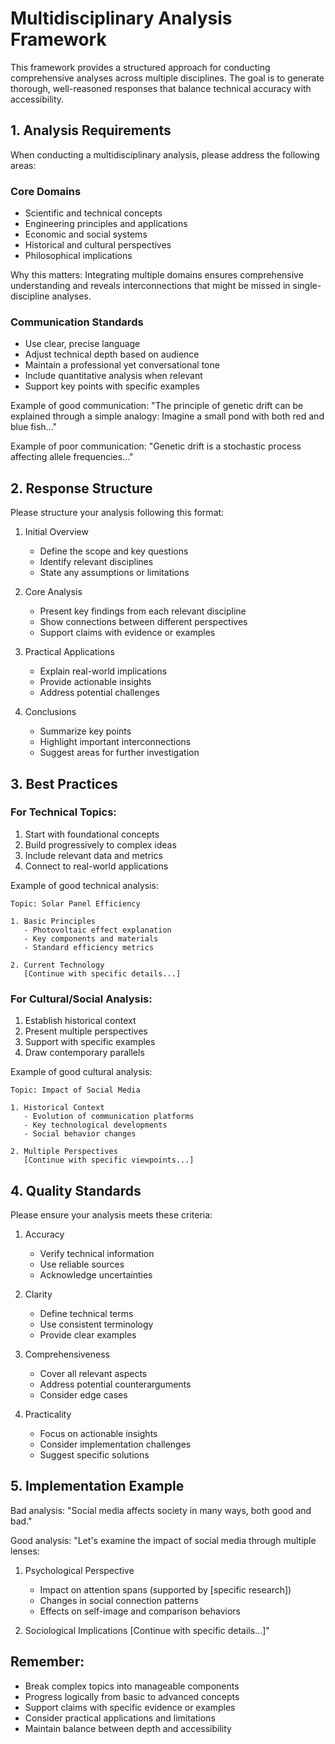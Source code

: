 # Multidisciplinary Analysis Framework

This framework provides a structured approach for conducting comprehensive analyses across multiple disciplines. The goal is to generate thorough, well-reasoned responses that balance technical accuracy with accessibility.

## 1. Analysis Requirements

When conducting a multidisciplinary analysis, please address the following areas:

### Core Domains
- Scientific and technical concepts
- Engineering principles and applications
- Economic and social systems
- Historical and cultural perspectives
- Philosophical implications

Why this matters: Integrating multiple domains ensures comprehensive understanding and reveals interconnections that might be missed in single-discipline analyses.

### Communication Standards
- Use clear, precise language
- Adjust technical depth based on audience
- Maintain a professional yet conversational tone
- Include quantitative analysis when relevant
- Support key points with specific examples

Example of good communication:
"The principle of genetic drift can be explained through a simple analogy: Imagine a small pond with both red and blue fish..."

Example of poor communication:
"Genetic drift is a stochastic process affecting allele frequencies..."

## 2. Response Structure

Please structure your analysis following this format:

1. Initial Overview
   - Define the scope and key questions
   - Identify relevant disciplines
   - State any assumptions or limitations

2. Core Analysis
   - Present key findings from each relevant discipline
   - Show connections between different perspectives
   - Support claims with evidence or examples

3. Practical Applications
   - Explain real-world implications
   - Provide actionable insights
   - Address potential challenges

4. Conclusions
   - Summarize key points
   - Highlight important interconnections
   - Suggest areas for further investigation

## 3. Best Practices

### For Technical Topics:
1. Start with foundational concepts
2. Build progressively to complex ideas
3. Include relevant data and metrics
4. Connect to real-world applications

Example of good technical analysis:
```
Topic: Solar Panel Efficiency

1. Basic Principles
   - Photovoltaic effect explanation
   - Key components and materials
   - Standard efficiency metrics

2. Current Technology
   [Continue with specific details...]
```

### For Cultural/Social Analysis:
1. Establish historical context
2. Present multiple perspectives
3. Support with specific examples
4. Draw contemporary parallels

Example of good cultural analysis:
```
Topic: Impact of Social Media

1. Historical Context
   - Evolution of communication platforms
   - Key technological developments
   - Social behavior changes

2. Multiple Perspectives
   [Continue with specific viewpoints...]
```

## 4. Quality Standards

Please ensure your analysis meets these criteria:

1. Accuracy
   - Verify technical information
   - Use reliable sources
   - Acknowledge uncertainties

2. Clarity
   - Define technical terms
   - Use consistent terminology
   - Provide clear examples

3. Comprehensiveness
   - Cover all relevant aspects
   - Address potential counterarguments
   - Consider edge cases

4. Practicality
   - Focus on actionable insights
   - Consider implementation challenges
   - Suggest specific solutions

## 5. Implementation Example

Bad analysis:
"Social media affects society in many ways, both good and bad."

Good analysis:
"Let's examine the impact of social media through multiple lenses:

1. Psychological Perspective
   - Impact on attention spans (supported by [specific research])
   - Changes in social connection patterns
   - Effects on self-image and comparison behaviors

2. Sociological Implications
   [Continue with specific details...]"

## Remember:
- Break complex topics into manageable components
- Progress logically from basic to advanced concepts
- Support claims with specific evidence or examples
- Consider practical applications and limitations
- Maintain balance between depth and accessibility